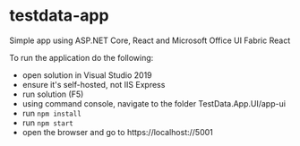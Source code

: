 # testdata-app
Simple app using ASP.NET Core, React and Microsoft Office UI Fabric React

To run the application do the following:
 - open solution in Visual Studio 2019
 - ensure it's self-hosted, not IIS Express
 - run solution (F5)
 - using command console, navigate to the folder TestData.App.UI/app-ui
 - run `npm install`
 - run `npm start`
 - open the browser and go to https://localhost://5001
